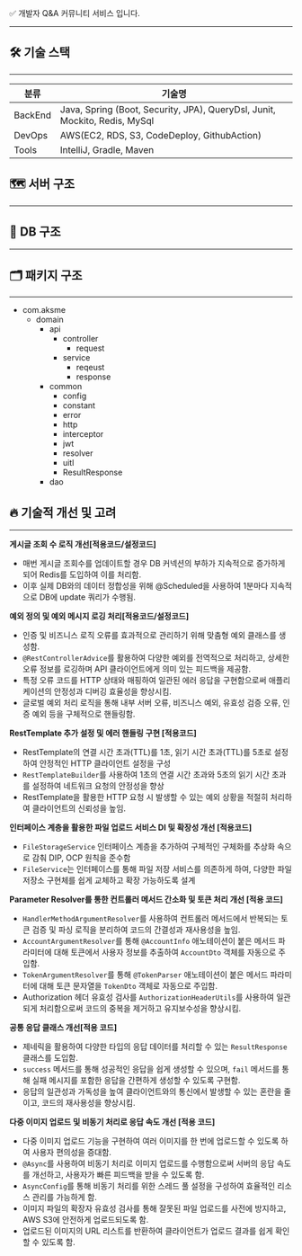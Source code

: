 ✅ 개발자 Q&A 커뮤니티 서비스 입니다. 

---

## **🛠️ 기술 스택**

---

| 분류 | 기술명 |
| --- | --- |
| BackEnd | Java, Spring (Boot, Security, JPA), QueryDsl, Junit, Mockito, Redis, MySql |
| DevOps | AWS(EC2, RDS, S3, CodeDeploy, GithubAction) |
| Tools | IntelliJ, Gradle, Maven |

## 🗺️ 서버 구조

---

## 💾 DB 구조

---

## 🗂️ 패키지 구조

---

- com.aksme
    - domain
        - api
            - controller
                - request
            - service
                - reqeust
                - response
        - common
            - config
            - constant
            - error
            - http
            - interceptor
            - jwt
            - resolver
            - uitl
            - ResultResponse
        - dao

## 🔥 기술적 개선 및 고려

---

**게시글 조회 수 로직 개선[적용코드/설정코드]**

- 매번 게시글 조회수를 업데이트할 경우 DB 커넥션의 부하가 지속적으로 증가하게 되어 Redis를 도입하여 이를 처리함.
- 이후 실제 DB와의 데이터 정합성을 위해 @Scheduled을 사용하여 1분마다 지속적으로 DB에 update 쿼리가 수행됨.

**예외 정의 및 예외 메시지 로깅 처리[적용코드/설정코드]**

- 인증 및 비즈니스 로직 오류를 효과적으로 관리하기 위해 맞춤형 예외 클래스를 생성함.
- `@RestControllerAdvice`를 활용하여 다양한 예외를 전역적으로 처리하고, 상세한 오류 정보를 로깅하며 API 클라이언트에게 의미 있는 피드백을 제공함.
- 특정 오류 코드를 HTTP 상태와 매핑하여 일관된 에러 응답을 구현함으로써 애플리케이션의 안정성과 디버깅 효율성을 향상시킴.
- 글로벌 예외 처리 로직을 통해 내부 서버 오류, 비즈니스 예외, 유효성 검증 오류, 인증 예외 등을 구체적으로 핸들링함.

**RestTemplate 추가 설정 및 에러 핸들링 구현 [적용코드]**

- RestTemplate의 연결 시간 초과(TTL)를 1초, 읽기 시간 초과(TTL)를 5초로 설정하여 안정적인 HTTP 클라이언트 설정을 구성
- `RestTemplateBuilder`를 사용하여 1초의 연결 시간 초과와 5초의 읽기 시간 초과를 설정하여 네트워크 요청의 안정성을 향상
- RestTemplate을 활용한 HTTP 요청 시 발생할 수 있는 예외 상황을 적절히 처리하여 클라이언트의 신뢰성을 높임.

**인터페이스 계층을 활용한 파일 업로드 서비스 DI 및 확장성 개선 [적용코드]**

- `FileStorageService`  인터페이스 계층을 추가하여 구체적인 구체화를 추상화 속으로 감춰 DIP, OCP 원칙을 준수함
- `FileService`는 인터페이스를 통해 파일 저장 서비스를 의존하게 하여, 다양한 파일 저장소 구현체를 쉽게 교체하고 확장 가능하도록 설계

 **Parameter Resolver를 통한 컨트롤러 메서드 간소화 및 토큰 처리 개선 [적용 코드]**

- `HandlerMethodArgumentResolver`를 사용하여 컨트롤러 메서드에서 반복되는 토큰 검증 및 파싱 로직을 분리하여 코드의 간결성과 재사용성을 높임.
- `AccountArgumentResolver`를 통해 `@AccountInfo` 애노테이션이 붙은 메서드 파라미터에 대해 토큰에서 사용자 정보를 추출하여 `AccountDto` 객체를 자동으로 주입함.
- `TokenArgumentResolver`를 통해 `@TokenParser` 애노테이션이 붙은 메서드 파라미터에 대해 토큰 문자열을 `TokenDto` 객체로 자동으로 주입함.
- Authorization 헤더 유효성 검사를 `AuthorizationHeaderUtils`를 사용하여 일관되게 처리함으로써 코드의 중복을 제거하고 유지보수성을 향상시킴.

**공통 응답 클래스 개선[적용 코드]**

- 제네릭을 활용하여 다양한 타입의 응답 데이터를 처리할 수 있는 `ResultResponse` 클래스를 도입함.
- `success` 메서드를 통해 성공적인 응답을 쉽게 생성할 수 있으며, `fail` 메서드를 통해 실패 메시지를 포함한 응답을 간편하게 생성할 수 있도록 구현함.
- 응답의 일관성과 가독성을 높여 클라이언트와의 통신에서 발생할 수 있는 혼란을 줄이고, 코드의 재사용성을 향상시킴.

**다중 이미지 업로드 및 비동기 처리로 응답 속도 개선 [적용 코드]**

- 다중 이미지 업로드 기능을 구현하여 여러 이미지를 한 번에 업로드할 수 있도록 하여 사용자 편의성을 증대함.
- `@Async`를 사용하여 비동기 처리로 이미지 업로드를 수행함으로써 서버의 응답 속도를 개선하고, 사용자가 빠른 피드백을 받을 수 있도록 함.
- `AsyncConfig`를 통해 비동기 처리를 위한 스레드 풀 설정을 구성하여 효율적인 리소스 관리를 가능하게 함.
- 이미지 파일의 확장자 유효성 검사를 통해 잘못된 파일 업로드를 사전에 방지하고, AWS S3에 안전하게 업로드되도록 함.
- 업로드된 이미지의 URL 리스트를 반환하여 클라이언트가 업로드 결과를 쉽게 확인할 수 있도록 함.
